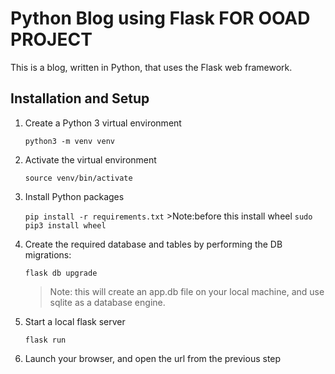 # Python Blog using Flask FOR OOAD PROJECT

This is a blog, written in Python, that uses the Flask web framework.

## Installation and Setup

1. Create a Python 3 virtual environment

    `python3 -m venv venv`

2. Activate the virtual environment

    `source venv/bin/activate`

3. Install Python packages

    `pip install -r requirements.txt`
        >Note:before this install wheel `sudo pip3 install wheel`

4. Create the required database and tables by performing the DB migrations:

    `flask db upgrade`

    > Note: this will create an app.db file on your local machine, and use sqlite as a database engine.
   

5. Start a local flask server

    `flask run`

7. Launch your browser, and open the url from the previous step
